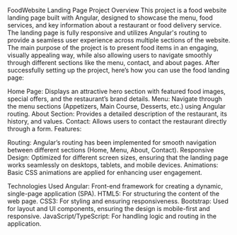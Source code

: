 FoodWebsite Landing Page
Project Overview
This project is a food website landing page built with Angular, designed to showcase the menu, food services, and key information about a restaurant or food delivery service. The landing page is fully responsive and utilizes Angular's routing to provide a seamless user experience across multiple sections of the website. The main purpose of the project is to present food items in an engaging, visually appealing way, while also allowing users to navigate smoothly through different sections like the menu, contact, and about pages.
After successfully setting up the project, here’s how you can use the food landing page:

Home Page: Displays an attractive hero section with featured food images, special offers, and the restaurant’s brand details.
Menu: Navigate through the menu sections (Appetizers, Main Course, Desserts, etc.) using Angular routing.
About Section: Provides a detailed description of the restaurant, its history, and values.
Contact: Allows users to contact the restaurant directly through a form.
Features:

Routing: Angular’s routing has been implemented for smooth navigation between different sections (Home, Menu, About, Contact).
Responsive Design: Optimized for different screen sizes, ensuring that the landing page works seamlessly on desktops, tablets, and mobile devices.
Animations: Basic CSS animations are applied for enhancing user engagement.

Technologies Used
Angular: Front-end framework for creating a dynamic, single-page application (SPA).
HTML5: For structuring the content of the web page.
CSS3: For styling and ensuring responsiveness.
Bootstrap: Used for layout and UI components, ensuring the design is mobile-first and responsive.
JavaScript/TypeScript: For handling logic and routing in the application.
